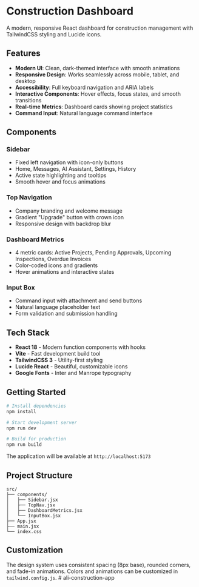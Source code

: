 # Construction Dashboard

A modern, responsive React dashboard for construction management with TailwindCSS styling and Lucide icons.

## Features

- **Modern UI**: Clean, dark-themed interface with smooth animations
- **Responsive Design**: Works seamlessly across mobile, tablet, and desktop
- **Accessibility**: Full keyboard navigation and ARIA labels
- **Interactive Components**: Hover effects, focus states, and smooth transitions
- **Real-time Metrics**: Dashboard cards showing project statistics
- **Command Input**: Natural language command interface

## Components

### Sidebar
- Fixed left navigation with icon-only buttons
- Home, Messages, AI Assistant, Settings, History
- Active state highlighting and tooltips
- Smooth hover and focus animations

### Top Navigation
- Company branding and welcome message
- Gradient "Upgrade" button with crown icon
- Responsive design with backdrop blur

### Dashboard Metrics
- 4 metric cards: Active Projects, Pending Approvals, Upcoming Inspections, Overdue Invoices
- Color-coded icons and gradients
- Hover animations and interactive states

### Input Box
- Command input with attachment and send buttons
- Natural language placeholder text
- Form validation and submission handling

## Tech Stack

- **React 18** - Modern function components with hooks
- **Vite** - Fast development build tool
- **TailwindCSS 3** - Utility-first styling
- **Lucide React** - Beautiful, customizable icons
- **Google Fonts** - Inter and Manrope typography

## Getting Started

```bash
# Install dependencies
npm install

# Start development server
npm run dev

# Build for production
npm run build
```

The application will be available at `http://localhost:5173`

## Project Structure

```
src/
├── components/
│   ├── Sidebar.jsx
│   ├── TopNav.jsx
│   ├── DashboardMetrics.jsx
│   └── InputBox.jsx
├── App.jsx
├── main.jsx
└── index.css
```

## Customization

The design system uses consistent spacing (8px base), rounded corners, and fade-in animations. Colors and animations can be customized in `tailwind.config.js`. #   a l i - c o n s t r u c t i o n - a p p  
 